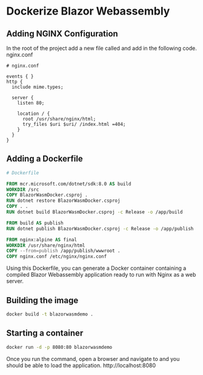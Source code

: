 # Dockerize Blazor Webassembly

## Adding NGINX Configuration
In the root of the project add a new file called and add in the following code. nginx.conf
```nginx
# nginx.conf

events { }
http {
  include mime.types;

  server {
    listen 80;

    location / {
      root /usr/share/nginx/html;
      try_files $uri $uri/ /index.html =404;
    }
  }
}
```

## Adding a Dockerfile

```Dockerfile
# Dockerfile

FROM mcr.microsoft.com/dotnet/sdk:8.0 AS build
WORKDIR /src
COPY BlazorWasmDocker.csproj .
RUN dotnet restore BlazorWasmDocker.csproj
COPY . .
RUN dotnet build BlazorWasmDocker.csproj -c Release -o /app/build

FROM build AS publish
RUN dotnet publish BlazorWasmDocker.csproj -c Release -o /app/publish

FROM nginx:alpine AS final
WORKDIR /usr/share/nginx/html
COPY --from=publish /app/publish/wwwroot .
COPY nginx.conf /etc/nginx/nginx.conf
```
Using this Dockerfile, you can generate a Docker container containing a compiled Blazor Webassembly application ready to run with Nginx as a web server.

## Building the image
```bash
docker build -t blazorwasmdemo .
```

## Starting a container
```bash
docker run -d -p 8080:80 blazorwasmdemo
```
Once you run the command, open a browser and navigate to and you should be able to load the application. http://localhost:8080
